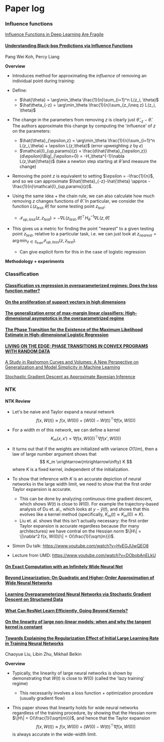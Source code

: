 # Paper log

### Influence functions

[Influence Functions in Deep Learning Are Fragile ](https://arxiv.org/pdf/2006.14651.pdf)



#### [Understanding Black-box Predictions via Influence Functions](https://arxiv.org/pdf/1703.04730.pdf) 

Pang Wei Koh, Percy Liang 

**Overview**

- Introduces method for approximating the _influence_ of removing an individual point during training:
- Define: 
  - $\hat{\theta} = \arg\min_\theta \frac{1}{n}\sum_{i=1}^n L(z_i, \theta)$
  - $\hat\theta_{-z} = \arg\min_\theta \frac{1}{n}\sum_{z_i\neq z} L(z_i, \theta)$

- The change in the parameters from removing $z$ is clearly just $\hat{\theta}_{-z}-\hat{\theta}$. The authors approximate this change by computing the 'influence' of $z$ on the parameters:
  - $\hat{\theta}_{\epsilon,z} = \arg\min_\theta \frac{1}{n}\sum_{i=1}^n L(z_i,\theta) + \epsilon L(z,\theta)$ (error upweighting $z$ by $\epsilon$)
  - $\mathcal{I}_{up,params}(z) = \frac{d\hat{\theta}_{\epsilon,z}}{d\epsilon}\Big|_{\epsilon=0} = -H_\theta^{-1}\nabla L(z,\hat{\theta})$ (take a newton step starting at $\hat{\theta}$ and measure the change)
- Removing the point $z$ is equivalent to setting $\epsilon = -\frac{1}{n}$, and so we can approximate $\hat{\theta}_{-z}-\hat{\theta} \approx -\frac{1}{n}\mathcal{I}_{up,params}(z)$.
- Using the same idea + the chain rule, we can also calculate how much removing $z$ changes functions of $\hat{\theta}$. In particular, we consider the function $L(z_{test}, \hat{\theta})$ for some testing point $z_{test}$:
  - $\mathcal{I}_{up,loss}(z,z_{test}) = -\nabla L(z_{test},\hat{\theta})^\top H_\theta^{-1}\nabla L(z,\hat{\theta})$
- This gives us a metric for finding the point "nearest" to a given testing point $z_{test}$, relative to a particular task, i.e. we can just look at $z_{nearest} = \arg\min_{z\in S_{train}} \mathcal{I}_{up,loss}(z,z_{test})$.
  - Can give explicit form for this in the case of logistic regression

**Methodology + experiments**



### Classification

#### [Classification vs regression in overparameterized regimes: Does the loss function matter?](https://arxiv.org/pdf/2005.08054.pdf)

#### [On the proliferation of support vectors in high dimensions ](https://arxiv.org/pdf/2009.10670.pdf)

#### [The generalization error of max-margin linear classifiers: High-dimensional asymptotics in the overparametrized regime ](https://arxiv.org/pdf/1911.01544.pdf)

#### [The Phase Transition for the Existence of the Maximum Likelihood Estimate in High-dimensional Logistic Regression](https://arxiv.org/pdf/1804.09753.pdf)

#### [**LIVING ON THE EDGE: PHASE TRANSITIONS IN CONVEX PROGRAMS WITH RANDOM DATA**](https://arxiv.org/pdf/1303.6672.pdf)

[A Study in Rashomon Curves and Volumes:
 A New Perspective on Generalization and Model Simplicity in Machine Learning ](https://arxiv.org/pdf/1908.01755.pdf)

[Stochastic Gradient Descent as Approximate Bayesian Inference ](https://arxiv.org/pdf/1704.04289.pdf)



### NTK

#### NTK Review

- Let's be naive and Taylor expand a neural network 
  $$
  f(x, W(t)) \approx f(x, W(0)) + (W(0)-W(t))^\top\nabla f(x, W(0))
  $$

- For a width $m$ of this network, we can define a kernel
  $$
  K_m(x,x') = \nabla f(x, W(0))^\top \nabla f(x', W(0))
  $$

- It turns out that if the weights are initialized with variance $O(1/m)$, then a law of large number argument shows that 
  $$
  K_m \xrightarrow{m\rightarrow\infty} K
  $$
  where $K$ is a fixed kernel, independent of the initialization.

- To show that inference with $K$ is an accurate depiction of neural networks in the large width limit, we need to show that the first order Taylor expansion is accurate. 
  - This can be done by analyzing continuous-time gradient descent, which shows $W(t)$ is close to $W(0)$. For example the trajectory-based analysis of Du et. al., which looks at $y - \hat{y}(t)$, and shows that this evolves like a kernel method (specifically, $K_m(t) \approx K_m(0) \approx K$). 
  - Liu et. al. shows that this isn't actually necessary: the first order Taylor expansion is accurate regardless because (for many architectures) we have contral on the Hessian norm $\|H\| = \|\nabla^2 f(x, W(0))\| = O(\frac{1}{\sqrt{m}})$.
- Simon Du talk: https://www.youtube.com/watch?v=HvEGJUwQEO8
- Lecture from UMD: https://www.youtube.com/watch?v=DObobAnELkU

#### [On Exact Computation with an Infinitely Wide Neural Net](https://arxiv.org/pdf/1904.11955.pdf)

#### [Beyond Linearization: On Quadratic and Higher-Order Approximation of Wide Neural Networks](https://arxiv.org/pdf/1910.01619.pdf)

#### [Learning Overparameterized Neural Networks via Stochastic Gradient Descent on Structured Data](https://papers.nips.cc/paper/8038-learning-overparameterized-neural-networks-via-stochastic-gradient-descent-on-structured-data.pdf)

#### [What Can ResNet Learn Efficiently, Going Beyond Kernels?](https://arxiv.org/pdf/1905.10337.pdf)

#### [On the linearity of large non-linear models: when and why the tangent kernel is constant](https://arxiv.org/pdf/2010.01092.pdf)

#### [Towards Explaining the Regularization Effect of Initial Large Learning Rate in Training Neural Networks ](https://arxiv.org/pdf/1907.04595.pdf)

Chaoyue Liu, Libin Zhu, Mikhail Belkin

**Overview**

- Typically, the linearity of large neural networks is shown by demonstrating that $W(t)$ is close to $W(0)$ (called the 'lazy training' regime) 

  - This necessarily involves a loss function + optimization procedure (usually gradient flow)

- This paper shows that linearity holds for wide neural networks regardless of the training procedure, by showing that the Hessian norm $\|H\| = O(\frac{1}{\sqrt{m}})$, and hence that the Taylor expansion
  $$
  f(x, W(t)) \approx f(x, W(0)) + (W(0)-W(t))^\top\nabla f(x, W(0))
  $$
  is always accurate in the wide-width limit.









